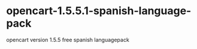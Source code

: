 opencart-1.5.5.1-spanish-language-pack
======================================

opencart version 1.5.5 free spanish languagepack